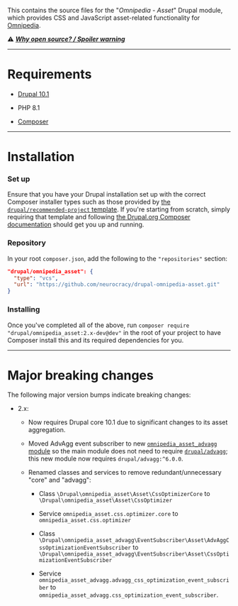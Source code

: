 This contains the source files for the "*Omnipedia - Asset*" Drupal module,
which provides CSS and JavaScript asset-related functionality for
[Omnipedia](https://omnipedia.app/).

⚠️ ***[Why open source? / Spoiler warning](https://omnipedia.app/open-source)***

----

# Requirements

* [Drupal 10.1](https://www.drupal.org/download)

* PHP 8.1

* [Composer](https://getcomposer.org/)

----

# Installation


### Set up

Ensure that you have your Drupal installation set up with the correct Composer
installer types such as those provided by [the `drupal/recommended-project`
template](https://www.drupal.org/docs/develop/using-composer/starting-a-site-using-drupal-composer-project-templates#s-drupalrecommended-project).
If you're starting from scratch, simply requiring that template and following
[the Drupal.org Composer
documentation](https://www.drupal.org/docs/develop/using-composer/starting-a-site-using-drupal-composer-project-templates)
should get you up and running.

### Repository

In your root `composer.json`, add the following to the `"repositories"` section:

```json
"drupal/omnipedia_asset": {
  "type": "vcs",
  "url": "https://github.com/neurocracy/drupal-omnipedia-asset.git"
}
```

### Installing

Once you've completed all of the above, run `composer require
"drupal/omnipedia_asset:2.x-dev@dev"` in the root of your project to have
Composer install this and its required dependencies for you.

----

# Major breaking changes

The following major version bumps indicate breaking changes:

* 2.x:

  * Now requires Drupal core 10.1 due to significant changes to its asset aggregation.

  * Moved AdvAgg event subscriber to new [`omnipedia_asset_advagg` module](modules/omnipedia_asset_advagg) so the main module does not need to require [`drupal/advagg`](https://www.drupal.org/project/advagg); this new module now requires `drupal/advagg:^6.0.0`.

  * Renamed classes and services to remove redundant/unnecessary "core" and "advagg":

    * Class `\Drupal\omnipedia_asset\Asset\CssOptimizerCore` to `\Drupal\omnipedia_asset\Asset\CssOptimizer`

    * Service `omnipedia_asset.css.optimizer.core` to `omnipedia_asset.css.optimizer`

    * Class `\Drupal\omnipedia_asset_advagg\EventSubscriber\Asset\AdvAggCssOptimizationEventSubscriber` to `\Drupal\omnipedia_asset_advagg\EventSubscriber\Asset\CssOptimizationEventSubscriber`

    * Service `omnipedia_asset_advagg.advagg_css_optimization_event_subscriber` to `omnipedia_asset_advagg.css_optimization_event_subscriber`.
